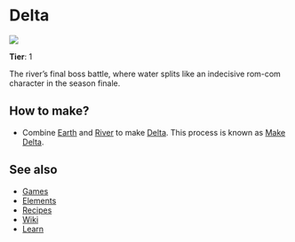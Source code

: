 # Delta

![](/wiki/images/item.delta.png)

**Tier**: 1

The river’s final boss battle, where water splits like an indecisive rom-com character in the season finale.

## How to make?

* Combine [Earth](/wiki/elements/earth) and [River](/wiki/elements/river) to make [Delta](/wiki/elements/delta). This process is known as [Make Delta](/wiki/recipes/make-delta).

## See also

* [Games](/wiki/games)
* [Elements](/wiki/elements)
* [Recipes](/wiki/recipes)
* [Wiki](/wiki/index)
* [Learn](/learn/index)